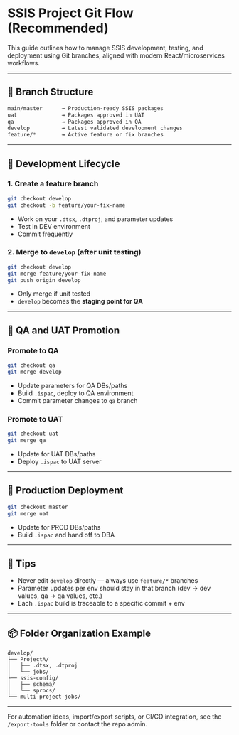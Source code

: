 # SSIS Project Git Flow (Recommended)

This guide outlines how to manage SSIS development, testing, and deployment using Git branches, aligned with modern React/microservices workflows.

---

## 📁 Branch Structure

```bash
main/master      → Production-ready SSIS packages
uat              → Packages approved in UAT
qa               → Packages approved in QA
develop          → Latest validated development changes
feature/*        → Active feature or fix branches
```

---

## 🔁 Development Lifecycle

### 1. Create a feature branch

```bash
git checkout develop
git checkout -b feature/your-fix-name
```

- Work on your `.dtsx`, `.dtproj`, and parameter updates
- Test in DEV environment
- Commit frequently

### 2. Merge to `develop` (after unit testing)

```bash
git checkout develop
git merge feature/your-fix-name
git push origin develop
```

- Only merge if unit tested
- `develop` becomes the **staging point for QA**

---

## 🚦 QA and UAT Promotion

### Promote to QA

```bash
git checkout qa
git merge develop
```

- Update parameters for QA DBs/paths
- Build `.ispac`, deploy to QA environment
- Commit parameter changes to `qa` branch

### Promote to UAT

```bash
git checkout uat
git merge qa
```

- Update for UAT DBs/paths
- Deploy `.ispac` to UAT server

---

## 🚀 Production Deployment

```bash
git checkout master
git merge uat
```

- Update for PROD DBs/paths
- Build `.ispac` and hand off to DBA

---

## 🧠 Tips

- Never edit `develop` directly — always use `feature/*` branches
- Parameter updates per env should stay in that branch (dev → dev values, qa → qa values, etc.)
- Each `.ispac` build is traceable to a specific commit + env

---

## 📦 Folder Organization Example

```
develop/
├── ProjectA/
│   ├── .dtsx, .dtproj
│   └── jobs/
├── ssis-config/
│   ├── schema/
│   └── sprocs/
└── multi-project-jobs/
```

---

For automation ideas, import/export scripts, or CI/CD integration, see the `/export-tools` folder or contact the repo admin.